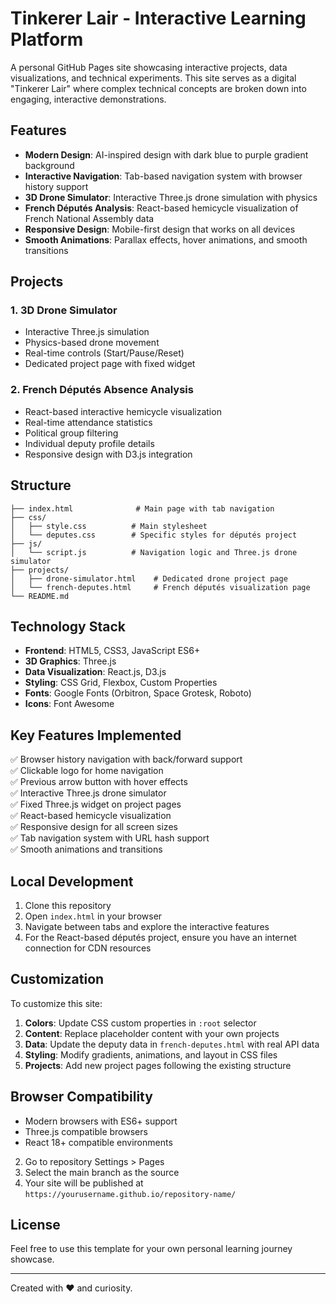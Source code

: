 # Tinkerer Lair - Interactive Learning Platform

A personal GitHub Pages site showcasing interactive projects, data visualizations, and technical experiments. This site serves as a digital "Tinkerer Lair" where complex technical concepts are broken down into engaging, interactive demonstrations.

## Features

- **Modern Design**: AI-inspired design with dark blue to purple gradient background
- **Interactive Navigation**: Tab-based navigation system with browser history support
- **3D Drone Simulator**: Interactive Three.js drone simulation with physics
- **French Députés Analysis**: React-based hemicycle visualization of French National Assembly data
- **Responsive Design**: Mobile-first design that works on all devices
- **Smooth Animations**: Parallax effects, hover animations, and smooth transitions

## Projects

### 1. 3D Drone Simulator
- Interactive Three.js simulation
- Physics-based drone movement
- Real-time controls (Start/Pause/Reset)
- Dedicated project page with fixed widget

### 2. French Députés Absence Analysis
- React-based interactive hemicycle visualization
- Real-time attendance statistics
- Political group filtering
- Individual deputy profile details
- Responsive design with D3.js integration

## Structure

```
├── index.html              # Main page with tab navigation
├── css/
│   ├── style.css          # Main stylesheet
│   └── deputes.css        # Specific styles for députés project
├── js/
│   └── script.js          # Navigation logic and Three.js drone simulator
├── projects/
│   ├── drone-simulator.html    # Dedicated drone project page
│   └── french-deputes.html     # French députés visualization page
└── README.md
```

## Technology Stack

- **Frontend**: HTML5, CSS3, JavaScript ES6+
- **3D Graphics**: Three.js
- **Data Visualization**: React.js, D3.js
- **Styling**: CSS Grid, Flexbox, Custom Properties
- **Fonts**: Google Fonts (Orbitron, Space Grotesk, Roboto)
- **Icons**: Font Awesome

## Key Features Implemented

✅ Browser history navigation with back/forward support  
✅ Clickable logo for home navigation  
✅ Previous arrow button with hover effects  
✅ Interactive Three.js drone simulator  
✅ Fixed Three.js widget on project pages  
✅ React-based hemicycle visualization  
✅ Responsive design for all screen sizes  
✅ Tab navigation system with URL hash support  
✅ Smooth animations and transitions  

## Local Development

1. Clone this repository
2. Open `index.html` in your browser
3. Navigate between tabs and explore the interactive features
4. For the React-based députés project, ensure you have an internet connection for CDN resources

## Customization

To customize this site:

1. **Colors**: Update CSS custom properties in `:root` selector
2. **Content**: Replace placeholder content with your own projects
3. **Data**: Update the deputy data in `french-deputes.html` with real API data
4. **Styling**: Modify gradients, animations, and layout in CSS files
5. **Projects**: Add new project pages following the existing structure

## Browser Compatibility

- Modern browsers with ES6+ support
- Three.js compatible browsers
- React 18+ compatible environments
2. Go to repository Settings > Pages
3. Select the main branch as the source
4. Your site will be published at `https://yourusername.github.io/repository-name/`

## License

Feel free to use this template for your own personal learning journey showcase.

---

Created with ❤️ and curiosity.